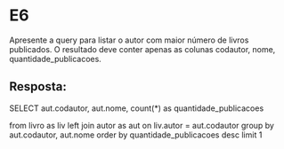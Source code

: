 # E6
Apresente a query para listar o autor com maior número de livros publicados. O resultado deve conter apenas as colunas codautor, nome, quantidade_publicacoes.

## Resposta:
SELECT
	aut.codautor,
	aut.nome,
	count(*) as quantidade_publicacoes

from livro as liv
left join autor as aut
	on liv.autor = aut.codautor
group by aut.codautor, aut.nome
order by quantidade_publicacoes desc
limit 1